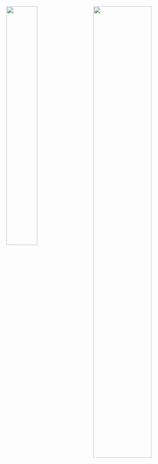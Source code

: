 <img src="https://github-readme-stats.vercel.app/api/top-langs/?username=Fer1dun" align="left" width="40%" />
<img src="https://leetcard.jacoblin.cool/Fer1dun?ext=heatmap" align="right" width="55%" />
